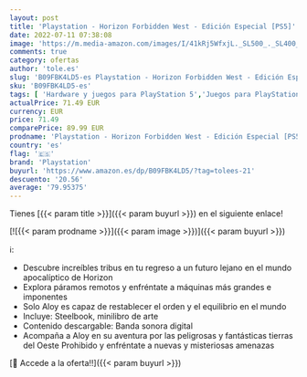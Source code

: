 ```yaml
---
layout: post
title: 'Playstation - Horizon Forbidden West - Edición Especial [PS5]'
date: 2022-07-11 07:38:08
image: 'https://m.media-amazon.com/images/I/41kRj5WfxjL._SL500_._SL400_.jpg'
comments: true
category: ofertas
author: 'tole.es'
slug: 'B09FBK4LD5-es Playstation - Horizon Forbidden West - Edición Especial [PS5]'
sku: 'B09FBK4LD5-es'
tags: [ 'Hardware y juegos para PlayStation 5','Juegos para PlayStation 5','Videojuegos','playstation','🇪🇸', ]
actualPrice: 71.49 EUR
currency: EUR
price: 71.49
comparePrice: 89.99 EUR
prodname: 'Playstation - Horizon Forbidden West - Edición Especial [PS5]'
country: 'es'
flag: '🇪🇸'
brand: 'Playstation'
buyurl: 'https://www.amazon.es/dp/B09FBK4LD5/?tag=tolees-21'
descuento: '20.56'
average: '79.95375'
---
```


Tienes [{{< param title >}}]({{< param buyurl >}}) en el siguiente enlace!

[![{{< param prodname >}}]({{< param image >}})]({{< param buyurl >}})

ℹ️:

- Descubre increíbles tribus en tu regreso a un futuro lejano en el mundo apocalíptico de Horizon
- Explora páramos remotos y enfréntate a máquinas más grandes e imponentes
- Solo Aloy es capaz de restablecer el orden y el equilibrio en el mundo
- Incluye: Steelbook, minilibro de arte
- Contenido descargable: Banda sonora digital
- Acompaña a Aloy en su aventura por las peligrosas y fantásticas tierras del Oeste Prohibido y enfréntate a nuevas y misteriosas amenazas

[🛒 Accede a la oferta!!]({{< param buyurl >}})
